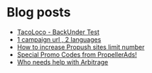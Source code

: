 # Blog posts
<!-- BLOG-POST-LIST:START -->
- [TacoLoco - BackUnder Test](https://afflift.com/f/threads/tacoloco-backunder-test.10080/)
- [1 campaign url , 2 languages](https://afflift.com/f/threads/1-campaign-url-2-languages.10127/)
- [How to increase Propush sites limit number](https://afflift.com/f/threads/how-to-increase-propush-sites-limit-number.10126/)
- [Special Promo Codes from PropellerAds!](https://afflift.com/f/threads/special-promo-codes-from-propellerads.10122/)
- [Who needs help with Arbitrage](https://afflift.com/f/threads/who-needs-help-with-arbitrage.10119/)
<!-- BLOG-POST-LIST:END -->
